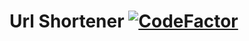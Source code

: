 # Url Shortener [![CodeFactor](https://www.codefactor.io/repository/github/sigmanificient/url_shorter_php/badge)](https://www.codefactor.io/repository/github/sigmanificient/url_shorter_php)
